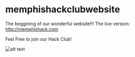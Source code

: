 # memphishackclubwebsite
The beggining of our wonderful website!!!
The live version:
http://memphishack.com

Feel Free to join our Hack Club!

![alt text](https://github.com/[philip-hub]/[memphishackclubwebsite]/blob/[main]/tree.png?raw=true)

